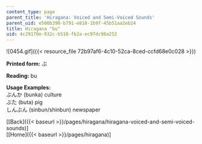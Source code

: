 ```yaml
---
content_type: page
parent_title: 'Hiragana: Voiced and Semi-Voiced Sounds'
parent_uid: e500b390-b791-e818-1b9f-45b51aa2eb24
title: Hiragana "bu"
uid: 4c29170e-932c-b518-fb2a-ec97dc98a252
---
```


![0454.gif]({{< resource_file 72b97af6-4c10-52ca-8ced-ccfd68e0c028 >}})

**Printed form:** ぶ

**Reading:** bu

**Usage Examples:**  
ぶんか (bunka) culture  
ぶた (buta) pig  
しんぶん (sinbun/shinbun) newspaper

  
\[[Back]({{< baseurl >}}/pages/hiragana/hiragana-voiced-and-semi-voiced-sounds)\]  
\[[Home]({{< baseurl >}}/pages/hiragana)\]